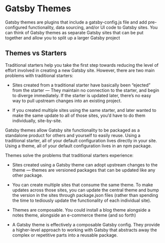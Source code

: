 # Gatsby Themes

Gatsby themes are plugins that include a gatsby-config.js file and add pre-configured functionality, data sourcing, and/or UI code to Gatsby sites. You can think of Gatsby themes as separate Gatsby sites that can be put together and allow you to split up a larger Gatsby project

## Themes vs Starters

Traditional starters help you take the first step towards reducing the level of effort involved in creating a new Gatsby site. However, there are two main problems with traditional starters:

- Sites created from a traditional starter have basically been “ejected” from the starter — They maintain no connection to the starter, and begin to diverge immediately. If the starter is updated later, there’s no easy way to pull upstream changes into an existing project.

- If you created multiple sites using the same starter, and later wanted to make the same update to all of those sites, you’d have to do them individually, site-by-site.

Gatsby themes allow Gatsby site functionality to be packaged as a standalone product for others and yourself to easily reuse. Using a traditional starter, all of your default configuration lives directly in your site. Using a theme, all of your default configuration lives in an npm package.

Themes solve the problems that traditional starters experience:

- Sites created using a Gatsby theme can adopt upstream changes to the theme — themes are versioned packages that can be updated like any other package.

- You can create multiple sites that consume the same theme. To make updates across those sites, you can update the central theme and bump the version in the sites through package.json files (rather than spending the time to tediously update the functionality of each individual site).

- Themes are composable. You could install a blog theme alongside a notes theme, alongside an e-commerce theme (and so forth)

- A Gatsby theme is effectively a composable Gatsby config. They provide a higher-level approach to working with Gatsby that abstracts away the complex or repetitive parts into a reusable package.
